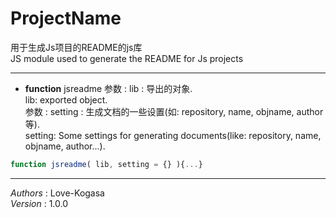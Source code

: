 # ProjectName  
用于生成Js项目的README的js库  
JS module used to generate the README for Js projects
***  
* **function** jsreadme
参数 : lib : 导出的对象.  
lib: exported object.  
参数 : setting : 生成文档的一些设置(如: repository, name, objname, author等).  
setting: Some settings for generating documents(like: repository, name, objname, author...).  
```js
function jsreadme( lib, setting = {} ){...}
```  
***  
*Authors* : Love-Kogasa  
*Version* : 1.0.0